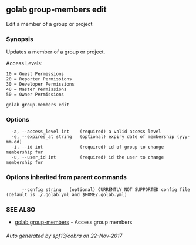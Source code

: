 ## golab group-members edit

Edit a member of a group or project

### Synopsis


Updates a member of a group or project.

Access Levels:

	10 = Guest Permissions
	20 = Reporter Permissions
	30 = Developer Permissions
	40 = Master Permissions
	50 = Owner Permissions

```
golab group-members edit
```

### Options

```
  -a, --access_level int    (required) a valid access level
  -e, --expires_at string   (optional) expiry date of membership (yyy-mm-dd)
  -i, --id int              (required) id of group to change membership for
  -u, --user_id int         (required) id the user to change membership for
```

### Options inherited from parent commands

```
      --config string   (optional) CURRENTLY NOT SUPPORTED config file (default is ./.golab.yml and $HOME/.golab.yml)
```

### SEE ALSO
* [golab group-members](golab_group-members.md)	 - Access group members

###### Auto generated by spf13/cobra on 22-Nov-2017
